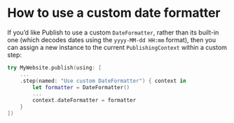 # How to use a custom date formatter

If you’d like Publish to use a custom `DateFormatter`, rather than its built-in one (which decodes dates using the `yyyy-MM-dd HH:mm` format), then you can assign a new instance to the current `PublishingContext` within a custom step:

```swift
try MyWebsite.publish(using: [
    ...
    .step(named: "Use custom DateFormatter") { context in
        let formatter = DateFormatter()
        ...
        context.dateFormatter = formatter
    }
])
```